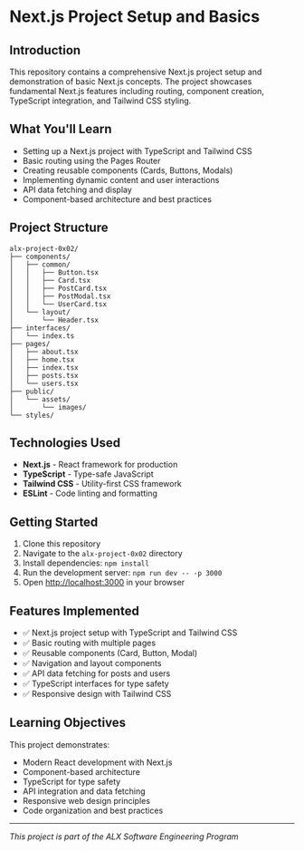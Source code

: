 # Next.js Project Setup and Basics

## Introduction

This repository contains a comprehensive Next.js project setup and demonstration of basic Next.js concepts. The project showcases fundamental Next.js features including routing, component creation, TypeScript integration, and Tailwind CSS styling.

## What You'll Learn

- Setting up a Next.js project with TypeScript and Tailwind CSS
- Basic routing using the Pages Router
- Creating reusable components (Cards, Buttons, Modals)
- Implementing dynamic content and user interactions
- API data fetching and display
- Component-based architecture and best practices

## Project Structure

```
alx-project-0x02/
├── components/
│   ├── common/
│   │   ├── Button.tsx
│   │   ├── Card.tsx
│   │   ├── PostCard.tsx
│   │   ├── PostModal.tsx
│   │   └── UserCard.tsx
│   └── layout/
│       └── Header.tsx
├── interfaces/
│   └── index.ts
├── pages/
│   ├── about.tsx
│   ├── home.tsx
│   ├── index.tsx
│   ├── posts.tsx
│   └── users.tsx
├── public/
│   └── assets/
│       └── images/
└── styles/
```

## Technologies Used

- **Next.js** - React framework for production
- **TypeScript** - Type-safe JavaScript
- **Tailwind CSS** - Utility-first CSS framework
- **ESLint** - Code linting and formatting

## Getting Started

1. Clone this repository
2. Navigate to the `alx-project-0x02` directory
3. Install dependencies: `npm install`
4. Run the development server: `npm run dev -- -p 3000`
5. Open [http://localhost:3000](http://localhost:3000) in your browser

## Features Implemented

- ✅ Next.js project setup with TypeScript and Tailwind CSS
- ✅ Basic routing with multiple pages
- ✅ Reusable components (Card, Button, Modal)
- ✅ Navigation and layout components
- ✅ API data fetching for posts and users
- ✅ TypeScript interfaces for type safety
- ✅ Responsive design with Tailwind CSS

## Learning Objectives

This project demonstrates:
- Modern React development with Next.js
- Component-based architecture
- TypeScript for type safety
- API integration and data fetching
- Responsive web design principles
- Code organization and best practices

---

*This project is part of the ALX Software Engineering Program*
